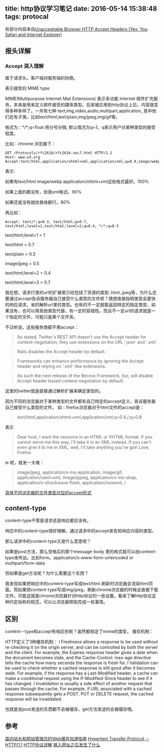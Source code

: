 title: http协议学习笔记
date: 2016-05-14 15:38:48
tags: protocal
---
有部分内容来自[Unacceptable Browser HTTP Accept Headers (Yes, You Safari and Internet Explorer)](http://www.newmediacampaigns.com/blog/browser-rest-http-accept-headers)

## 报头详解

### Accept 深入理解
属于请求头。客户端对服务端的协商。

表示接受的 MIME type.

MIME(Multipurpose Internet Mail Extensions) 表示多功能 Internet 邮件扩充服务。本来是用来定义邮件接受的媒体类型。后来被应用到http协议上后，内容就变得多种多样了。一共有七种
text,img,video,audio,multipart,application,
其中他们还有子类。比如text/html,text/plain,img/jpeg,img/gif等。

格式为：\*/\*;q=float 用分号分隔; 默认情况为q=1。q表示用户对某种类型的接受程度。

比如：chrome 浏览器下：
```
GET /Protocols/rfc2616/rfc2616-sec7.html HTTP/1.1
Host: www.w3.org
Accept:text/html,application/xhtml+xml,application/xml;q=0.9,image/webp,*/*;q=0.8
```
表示:

如果有text/html image/webp application/xhtml+xml这些格式最好。100%

如果上面的都没有，给我xml格式。90%

如果还是没有就给我啥都行。80%

再比如：
```
Accept: text/*;q=0.3, text/html;q=0.7, text/html;level=1,text/html;level=2;q=0.4, */*;q=0.5
```
text/html;level=1         = 1

text/html                 = 0.7

text/plain                = 0.3

image/jpeg                = 0.5

text/html;level=2         = 0.4

text/html;level=3         = 0.7

我在想，请求行里的url的扩展里已经包括了资源的类型:.html,.jpeg等，为什么还要通过accept告诉服务器自己接受什么类型的文件呢？猜想直接指明类型会更快的响应请求。省的解析url里的类型。也有的不一定就能返回特定的指定类型，如果没有，也可以用其他类型代替。有一定的容错性。而且不一定url的请求就是一个指定的文件，可能只是某个文件夹。

不过听说，这些服务商都不用accept：

> As stated, Twitter's REST API doesn't use the Accept header for content-negotiation, they use extensions on the URL '.json' and '.xml'.

> Rails disables the Accept header by default. 

> Frameworks can enhance performance by ignoring the Accept header and relying on '.xml'-like extensions.

> As such the next release of the Recess Framework, too, will disable Accept header based content-negotiation by default.

这里的twitter就是直接通过解析扩展来确定类型的。

因为不同的浏览器对于某种类型的文件都有自己特定的accept定义，告诉服务器自己接受什么类型的文件。
如：firefox浏览器对于html文件的accept是：
> text/html,application/xhtml+xml,application/xml;q=0.9,*/*;q=0.8

表示

> Dear host,
I want the resource in an HTML or XHTML format. If you cannot serve me this way, I'll take it in an XML instead. If you can't even give it to me in XML, well, I'll take anything you've got!
Love,
Firefox

ie 呢，就发一大堆：

> image/jpeg, application/x-ms-application, image/gif, application/xaml+xml, image/pjpeg, application/x-ms-xbap, application/x-shockwave-flash, application/msword, */*

[具体不同浏览器的文件类型对应的accept形式](https://developer.mozilla.org/en-US/docs/Web/HTTP/Content_negotiation)

## content-type

content-type不管是请求还是响应都应该有。

响应中的content-type很好理解。通过请求中的accept来告知响应内容的类型。

那么请求中的content-type又是什么意思呢？

如果是post方法，那么空格后的那个message-body 里的格式就可以由content-type来传达。比如form。application/x-www-form-urlencoded or multipart/form-data

但如果是get方法呢？为什么需要这个东西？

我发现如果把响应中的content-type写成text/html 刷新时浏览器会渲染html页面。而如果把content-type写成img/jpeg，刷新chrome浏览器的时候会直接下载文件。可能这就是chrome浏览器针对http协议的一些设置。看来了解http协议这种约定俗称的规范，可以让浏览器帮助完成一些事情。

## 区别
content－type和accept有啥区别呢？虽然都规定了mime的类型，
缓存机制：

HTTP定义了3种缓存机制：
l Freshness allows a response to be used without re-checking it on the origin server, and can be controlled by both the server and the client. For example, the Expires response header gives a date when the document becomes stale, and the Cache-Control: max-age directive tells the cache how many seconds the response is fresh for.
l Validation can be used to check whether a cached response is still good after it becomes stale. For example, if the response has a Last-Modified header, a cache can make a conditional request using the If-Modified-Since header to see if it has changed.
l Invalidation is usually a side effect of another request that passes through the cache. For example, if URL associated with a cached response subsequently gets a POST, PUT or DELETE request, the cached response will be invalidated.

也就是说post发送的东西都不会被缓存，get方法发送的会被缓存哦。

## 参考
[面向站长和网站管理员的Web缓存加速指南](http://www.chedong.com/tech/cache_docs.html)
[Hypertext Transfer Protocol -- HTTP/1.1](https://www.w3.org/Protocols/rfc2616/rfc2616.html)
[HTTP协议详解](https://www.zybuluo.com/yangfch3/note/167490)
[输入网址之后发生了什么](https://www.zybuluo.com/yangfch3/note/113028)